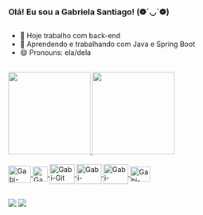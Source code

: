 ### Olá! Eu sou a Gabriela Santiago! (❁´◡`❁)

##
- 🔭 Hoje trabalho com back-end
- 🌱 Aprendendo e trabalhando com Java e Spring Boot
- 😄 Pronouns: ela/dela
<br/>
<div>
  <a href="https://www.linkedin.com/in/gabriela-santiago-9a854a17b/">
  <img height="165em" src="https://github-readme-stats-sigma-five.vercel.app/api?username=GabrielaSantiago31&show_icons=true&theme=onedark&include_all_commits-true&count_private-true">
  <img height="165em" src="https://github-readme-stats-sigma-five.vercel.app/api/top-langs/?username=GabrielaSantiago31&theme=onedark&line_height=40&hide=css"/> 
</div>
<br/>
<div>
  <img align="center" alt="Gabi-Java" height="35" width="45" src="https://cdn.jsdelivr.net/gh/devicons/devicon/icons/java/java-original.svg" />
  <img align="center" alt="Gabi-Java" height="30" width="30" src="https://img.icons8.com/color/48/spring-logo.png" />
  <img align="center" alt="Gabi-Git" height="40" width="50" src="https://icongr.am/devicon/git-original-wordmark.svg?size=128&color=currentColor" />
  <img align="center" alt="Gabi-Docker" height="40" width="50" src="https://icongr.am/devicon/docker-original.svg?size=128&color=currentColor" />
  <img align="center" alt="Gabi-MySQL" height="40" width="50" src="https://icongr.am/devicon/mysql-original-wordmark.svg?size=128&color=currentColor" />
  <img align="center" alt="Gabi-Mongo" height="30" width="40" src="https://icongr.am/devicon/mongodb-original.svg?size=128&color=currentColor" />
</div>

##

<div>
   <a href = "mailto:gabrielas.santiago2@gmail.com"><img src="https://img.shields.io/badge/-Gmail-%23333?style=for-the-badge&logo=gmail&logoColor=white" target="_blank"></a>
   <a href="https://www.linkedin.com/in/gabriela-santiago-9a854a17b/" target="_blank"><img src="https://img.shields.io/badge/-LinkedIn-%230077B5?style=for-the-badge&logo=linkedin&logoColor=white" target="_blank"></a>
</div>


